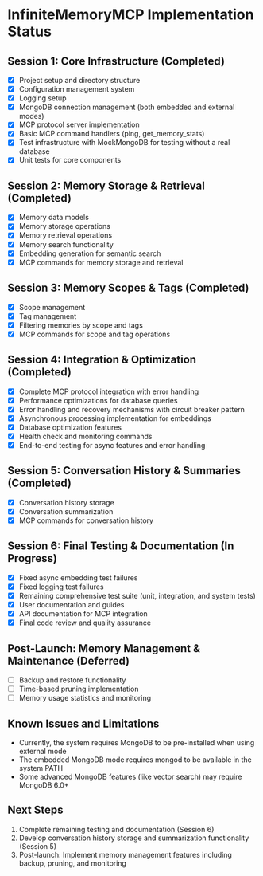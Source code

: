 # InfiniteMemoryMCP Implementation Status

## Session 1: Core Infrastructure (Completed)

- [x] Project setup and directory structure
- [x] Configuration management system
- [x] Logging setup
- [x] MongoDB connection management (both embedded and external modes)
- [x] MCP protocol server implementation
- [x] Basic MCP command handlers (ping, get_memory_stats)
- [x] Test infrastructure with MockMongoDB for testing without a real database
- [x] Unit tests for core components

## Session 2: Memory Storage & Retrieval (Completed)

- [x] Memory data models
- [x] Memory storage operations
- [x] Memory retrieval operations
- [x] Memory search functionality
- [x] Embedding generation for semantic search
- [x] MCP commands for memory storage and retrieval

## Session 3: Memory Scopes & Tags (Completed)

- [x] Scope management
- [x] Tag management
- [x] Filtering memories by scope and tags
- [x] MCP commands for scope and tag operations

## Session 4: Integration & Optimization (Completed)

- [x] Complete MCP protocol integration with error handling
- [x] Performance optimizations for database queries
- [x] Error handling and recovery mechanisms with circuit breaker pattern
- [x] Asynchronous processing implementation for embeddings
- [x] Database optimization features
- [x] Health check and monitoring commands
- [x] End-to-end testing for async features and error handling

## Session 5: Conversation History & Summaries (Completed)

- [x] Conversation history storage
- [x] Conversation summarization
- [x] MCP commands for conversation history

## Session 6: Final Testing & Documentation (In Progress)

- [x] Fixed async embedding test failures
- [x] Fixed logging test failures
- [x] Remaining comprehensive test suite (unit, integration, and system tests)
- [x] User documentation and guides
- [x] API documentation for MCP integration
- [x] Final code review and quality assurance

## Post-Launch: Memory Management & Maintenance (Deferred)

- [ ] Backup and restore functionality
- [ ] Time-based pruning implementation
- [ ] Memory usage statistics and monitoring

## Known Issues and Limitations

- Currently, the system requires MongoDB to be pre-installed when using external mode
- The embedded MongoDB mode requires mongod to be available in the system PATH
- Some advanced MongoDB features (like vector search) may require MongoDB 6.0+

## Next Steps

1. Complete remaining testing and documentation (Session 6)
2. Develop conversation history storage and summarization functionality (Session 5)
3. Post-launch: Implement memory management features including backup, pruning, and monitoring
